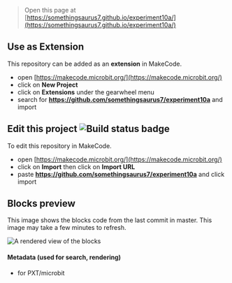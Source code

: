 
> Open this page at [https://somethingsaurus7.github.io/experiment10a/](https://somethingsaurus7.github.io/experiment10a/)

## Use as Extension

This repository can be added as an **extension** in MakeCode.

* open [https://makecode.microbit.org/](https://makecode.microbit.org/)
* click on **New Project**
* click on **Extensions** under the gearwheel menu
* search for **https://github.com/somethingsaurus7/experiment10a** and import

## Edit this project ![Build status badge](https://github.com/somethingsaurus7/experiment10a/workflows/MakeCode/badge.svg)

To edit this repository in MakeCode.

* open [https://makecode.microbit.org/](https://makecode.microbit.org/)
* click on **Import** then click on **Import URL**
* paste **https://github.com/somethingsaurus7/experiment10a** and click import

## Blocks preview

This image shows the blocks code from the last commit in master.
This image may take a few minutes to refresh.

![A rendered view of the blocks](https://github.com/somethingsaurus7/experiment10a/raw/master/.github/makecode/blocks.png)

#### Metadata (used for search, rendering)

* for PXT/microbit
<script src="https://makecode.com/gh-pages-embed.js"></script><script>makeCodeRender("{{ site.makecode.home_url }}", "{{ site.github.owner_name }}/{{ site.github.repository_name }}");</script>
